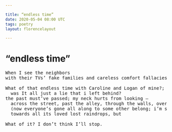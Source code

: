 ```yaml
---

title: “endless time”
date: 2020-05-04 08:00 UTC
tags: poetry
layout: florencelayout

---
```


# “endless time”

<pre>
When I see the neighbors
with their TVs’ fake families and careless comfort fallacies

What of that endless time with Caroline and Logan of mine?;
  was It all just a lie that i left behind?
the past must’ve passed; my neck hurts from looking —
  across the street, past the alley, through the walls, over the valley —
  (now everyone’s gone all along to some other belong; i’m still looking —)
  towards all its loved lost raindrops, but

What of it? I don’t think I’ll stop.
</pre>
